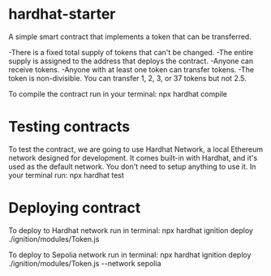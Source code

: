 # hardhat-starter

A simple smart contract that implements a token that can be transferred.

-There is a fixed total supply of tokens that can't be changed.
-The entire supply is assigned to the address that deploys the contract.
-Anyone can receive tokens.
-Anyone with at least one token can transfer tokens.
-The token is non-divisible. You can transfer 1, 2, 3, or 37 tokens but not 2.5.

To compile the contract run in your terminal:
npx hardhat compile

# Testing contracts

To test the contract, we are going to use Hardhat Network, a local Ethereum network designed for development.
It comes built-in with Hardhat, and it's used as the default network. You don't need to setup anything to use it.
In your terminal run:
npx hardhat test

# Deploying contract

To deploy to Hardhat network run in terminal:
npx hardhat ignition deploy ./ignition/modules/Token.js

To deploy to Sepolia network run in terminal:
npx hardhat ignition deploy ./ignition/modules/Token.js --network sepolia
